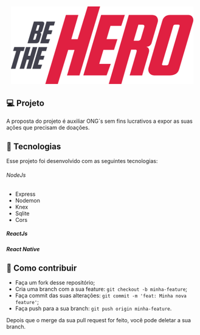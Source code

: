 <h1 align="center">
    <img alt="" title="" src=".github/logo.svg" width="480px" />
</h1>

## 💻 Projeto

A proposta do projeto é auxiliar ONG´s sem fins lucrativos a expor as suas ações que precisam de doações.

## :rocket: Tecnologias

Esse projeto foi desenvolvido com as seguintes tecnologias:

###### NodeJs

- Express
- Nodemon
- Knex
- Sqlite
- Cors

##### ReactJs

##### React Native

## 🤔 Como contribuir

- Faça um fork desse repositório;
- Cria uma branch com a sua feature: `git checkout -b minha-feature`;
- Faça commit das suas alterações: `git commit -m 'feat: Minha nova feature'`;
- Faça push para a sua branch: `git push origin minha-feature`.

Depois que o merge da sua pull request for feito, você pode deletar a sua branch.
